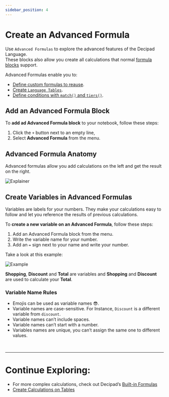 ```yaml
---
sidebar_position: 4
---
```


# Create an Advanced Formula

Use `Advanced Formulas` to explore the advanced features of the Decipad Language. <br/> 
These blocks also allow you create all calculations that normal [formula blocks]((/docs/getting-started/formulas)) support.

Advanced Formulas enable you to:
* [Define custom formulas to reause](/docs/formulas/formulas).
* [Create `Language Tables`](/docs/advances-concepts/language-tables).
* [Define conditions with `match()` and `tiers()`](/docs/advances-concepts/decision-tables).

## Add an Advanced Formula Block

To **add ad Advanced Formula block** to your notebook, follow these steps:

1.  Click the `+` button next to an empty line,
2.  Select **Advanced Formula** from the menu.

## Advanced Formula Anatomy

Advanced formulas allow you add calculations on the left and get the result on the right.

![Explainer](https://user-images.githubusercontent.com/12210180/198010628-9aa8bda8-d1f9-4b41-b6a6-ccc43b19e9e3.png)

## Create Variables in Advanced Formulas

Variables are labels for your numbers. They make your calculations easy to follow and let you reference the results of previous calculations.

To **create a new variable on an Advanced Formula**, follow these steps:

1. Add an Advanced Formula block from the menu.
2. Write the variable name for your number. 
3. Add an `=` sign next to your name and write your number.

Take a look at this example:

![Example](https://user-images.githubusercontent.com/12210180/198111866-1475915c-bedc-4a08-ae4a-da904cda6d22.png)

**Shopping**, **Discount** and **Total** are variables and **Shopping** and **Discount** are used to calculate your **Total**.

### Variable Name Rules

- Emojis can be used as variable names 😎.
- Variable names are case-sensitive. For Instance, `Discount` is a different variable from `discount`.
- Variable names can’t include spaces.
- Variable names can’t start with a number.
- Variables names are unique, you can’t assign the same one to different values.

<br />

---

# Continue Exploring:

- For more complex calculations, check out Decipad’s [Built-in Formulas](/docs/formulas)
- [Create Calculations on Tables](/docs/quick-start/table-calculations)
